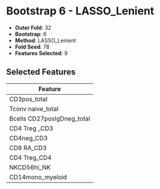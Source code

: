 # Bootstrap 6 - LASSO_Lenient

- **Outer Fold**: 32
- **Bootstrap**: 6
- **Method**: LASSO_Lenient
- **Fold Seed**: 78
- **Features Selected**: 9

## Selected Features

| Feature |
|---------|
| CD3pos_total |
| Tconv naive_total |
| Bcells CD27posIgDneg_total |
| CD4 Treg _CD3 |
| CD4neg_CD3 |
| CD8 RA_CD3 |
| CD4 Treg_CD4 |
| NKCD56hi_NK |
| CD14mono_myeloid |
